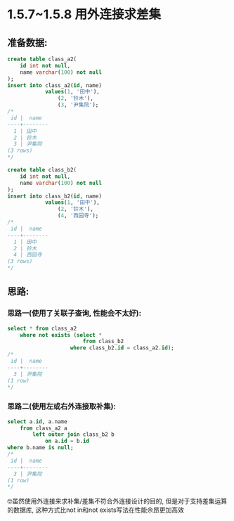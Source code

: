 # 1.5.7~1.5.8 用外连接求差集

## 准备数据:
```sql
create table class_a2(
    id int not null,
    name varchar(100) not null 
);
insert into class_a2(id, name)
            values(1, '田中'),
                (2, '铃木'),
                (3, '尹集院');
/*
 id |  name
----+--------
  1 | 田中
  2 | 铃木
  3 | 尹集院
(3 rows)
*/

create table class_b2(
    id int not null,
    name varchar(100) not null
);
insert into class_b2(id, name)
            values(1, '田中'),
                (2, '铃木'),
                (4, '西园寺');
/*
 id |  name
----+--------
  1 | 田中
  2 | 铃木
  4 | 西园寺
(3 rows)
*/
```

## 思路:

### 思路一(使用了关联子查询, 性能会不太好):

```sql
select * from class_a2
    where not exists (select *
                        from class_b2
                    where class_b2.id = class_a2.id);
/*
 id |  name
----+--------
  3 | 尹集院
(1 row)
*/
```

### 思路二(使用左或右外连接取补集):

```sql
select a.id, a.name
    from class_a2 a
        left outer join class_b2 b
            on a.id = b.id
where b.name is null;
/*
 id |  name
----+--------
  3 | 尹集院
(1 row)
*/
```

🤓虽然使用外连接来求补集/差集不符合外连接设计的目的, 但是对于支持差集运算的数据库, 这种方式比not in和not exists写法在性能佘昂更加高效


